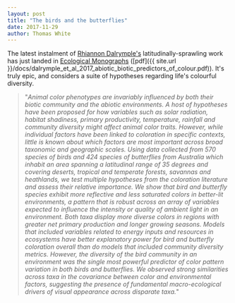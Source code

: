 ```yaml
---
layout: post
title: "The birds and the butterflies"
date: 2017-11-29
author: Thomas White
---
```


The latest instalment of [Rhiannon Dalrymple's](http://rhiannondalrymple.wixsite.com/rhiannondalrymple/publications) latitudinally-sprawling work has just landed in [Ecological Monographs](http://dx.doi.org/10.1002/ecm.1287) ([pdf]({{ site.url }}/docs/dalrymple_et_al_2017_abiotic_biotic_predictors_of_colour.pdf)). It's truly epic, and considers a suite of hypotheses regarding life's colourful diversity.

>"_Animal color phenotypes are invariably influenced by both their biotic community and the abiotic environments. A host of hypotheses have been proposed for how variables such as solar radiation, habitat shadiness, primary productivity, temperature, rainfall and community diversity might affect animal color traits. However, while individual factors have been linked to coloration in specific contexts, little is known about which factors are most important across broad taxonomic and geographic scales. Using data collected from 570 species of birds and 424 species of butterflies from Australia which inhabit an area spanning a latitudinal range of 35 degrees and covering deserts, tropical and temperate forests, savannas and heathlands, we test multiple hypotheses from the coloration literature and assess their relative importance. We show that bird and butterfly species exhibit more reflective and less saturated colors in better-lit environments, a pattern that is robust across an array of variables expected to influence the intensity or quality of ambient light in an environment. Both taxa display more diverse colors in regions with greater net primary production and longer growing seasons. Models that included variables related to energy inputs and resources in ecosystems have better explanatory power for bird and butterfly coloration overall than do models that included community diversity metrics. However, the diversity of the bird community in an environment was the single most powerful predictor of color pattern variation in both birds and butterflies. We observed strong similarities across taxa in the covariance between color and environmental factors, suggesting the presence of fundamental macro-ecological drivers of visual appearance across disparate taxa._"